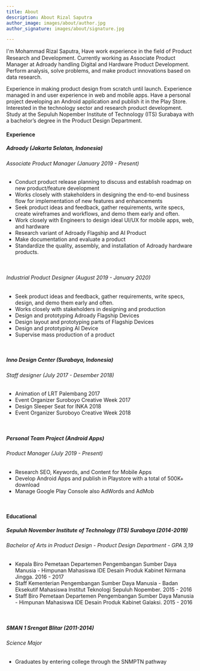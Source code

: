 ```yaml
---
title: About
description: About Rizal Saputra
author_image: images/about/author.jpg
author_signature: images/about/signature.jpg

---
```

I'm Mohammad Rizal Saputra, Have work experience in the ﬁeld of Product Research and Development. Currently working as Associate Product Manager at Adroady handling Digital and Hardware Product Development. Perform analysis, solve problems, and make product innovations based on data research.

Experience in making product design from scratch until launch. Experience managed in and user experience in web and mobile apps. Have a personal project developing an Android application and publish it in the Play Store. Interested in the technology sector and research product development. Study at the Sepuluh Nopember Institute of Technology (ITS) Surabaya with a bachelor’s degree in the Product Design Department.

#### **Experience**

##### **Adroady (Jakarta Selatan, Indonesia)**

###### _Associate Product Manager_ (January 2019 - Present)

* Conduct product release planning to discuss and establish roadmap on new product/feature development
* Works closely with stakeholders in designing the end-to-end business flow for implementation of new features and enhancements
* Seek product ideas and feedback, gather requirements, write specs, create wireframes and workflows, and demo them early and often.
* Work closely with Engineers to design ideal UI/UX for mobile apps, web, and hardware
* Research variant of Adroady Flagship and AI Product
* Make documentation and evaluate a product
* Standardize the quality, assembly, and installation of Adroady hardware products.

<br>

###### _Industrial Product Designer_ (August 2019 - January 2020)

* Seek product ideas and feedback, gather requirements, write specs, design, and demo them early and often.
* Works closely with stakeholders in designing and production
* Design and prototyping Adroady Flagship Devices
* Design layout and prototyping parts of Flagship Devices
* Design and prototyping AI Device
* Supervise mass production of a product

<br>

##### **Inno Design Center (Surabaya, Indonesia)**

###### _Staff designer_ (July 2017 - Desember 2018)

* Animation of LRT Palembang 2017
* Event Organizer Suroboyo Creative Week 2017
* Design Sleeper Seat for INKA 2018
* Event Organizer Suroboyo Creative Week 2018

<br>

##### **Personal Team Project (Android Apps)**

###### _Product Manager_ (July 2019 - Present)

* Research SEO, Keywords, and Content for Mobile Apps
* Develop Android Apps and publish in Playstore with a total of 500K+ download
* Manage Google Play Console also AdWords and AdMob

<br>

#### **Educational**

##### **Sepuluh November Institute of Technology (ITS) Surabaya** **(2014-2019)**

###### _Bachelor of Arts in Product Design - Product Design Department - GPA 3,19_

* Kepala Biro Pemetaan Departemen Pengembangan Sumber Daya Manusia - Himpunan Mahasiswa IDE Desain Produk Kabinet Nirmana Jingga. 2016 - 2017
* Staff Kementerian Pengembangan Sumber Daya Manusia - Badan Eksekutif Mahasiswa Institut Teknologi Sepuluh Nopember. 2015 - 2016
* Staff Biro Pemetaan Departemen Pengembangan Sumber Daya Manusia - Himpunan Mahasiswa IDE Desain Produk Kabinet Galaksi. 2015 - 2016

<br>

##### **SMAN 1 Srengat Blitar (2011-2014)**

###### _Science Major_

* Graduates by entering college through the SNMPTN pathway